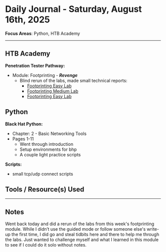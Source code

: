 # Daily Journal - Saturday, August 16th, 2025

**Focus Areas**: Python, HTB Academy

---

## HTB Academy

**Penetration Tester Pathway:**

- Module: Footprinting - ***Revenge***
  - Blind rerun of the labs, made small technical reports:
    - [Footprinting Easy Lab](../../htb-academy/footprinting/lab-report-easy.md)
    - [Footprinting Medium Lab](../../htb-academy/footprinting/lab-report-med.md)
    - [Footprinting Easy Lab](../../htb-academy/footprinting/lab-report-hard.md)

## Python

**Black Hat Python:**

- Chapter: 2 - Basic Networking Tools
- Pages 1-11
  - Went through introduction
  - Setup environments for bhp
  - A couple light practice scripts

**Scripts:**

- small tcp/udp connect scripts

## Tools / Resource(s) Used

---

## Notes

Went back today and did a rerun of the labs from this week's footprinting module. While I didn’t use the guided mode or follow someone else's write-up the first time, I did go and steal tidbits here and there to help me through the labs. Just wanted to challenge myself and what I learned in this module to see if I could do it solo without notes.
